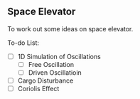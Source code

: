 ## Space Elevator

To work out some ideas on space elevator.

To-do List:

- [ ] 1D Simulation of Oscillations
  - [ ] Free Oscillation
  - [ ] Driven Oscillatioin
- [ ] Cargo Disturbance
- [ ] Coriolis Effect
